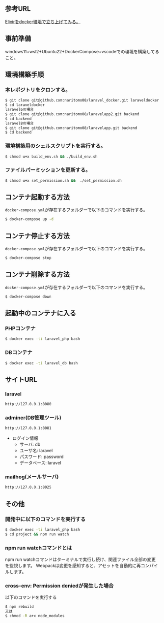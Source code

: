 ## 参考URL

[Elixirをdocker環境で立ち上げてみる。](https://qiita.com/naritomo08/items/fecf4ace7b9ca9078102)


## 事前準備

windows11+wsl2+Ubuntu22+DockerCompose+vscodeでの環境を構築してること。

## 環境構築手順

### 本レポジトリをクロンする。

```bash
$ git clone git@github.com:naritomo08/laravel_docker.git laraveldocker
$ cd laraveldocker
laravel6の場合
$ git clone git@github.com:naritomo08/laravelapp2.git backend
$ cd backend
laravel8の場合
$ git clone git@github.com:naritomo08/laravelapp.git backend
$ cd backend
```

### 環境構築用のシェルスクリプトを実行する。

```bash
$ chmod u+x build_env.sh && ./build_env.sh
```

### ファイルパーミッションを更新する。

```bash
$ chmod u+x set_permission.sh &&  ./set_permission.sh
```

## コンテナ起動する方法

`docker-compose.yml`が存在するフォルダーで以下のコマンドを実行する。

```bash
$ docker-compose up -d
```

## コンテナ停止する方法

`docker-compose.yml`が存在するフォルダーで以下のコマンドを実行する。

```bash
$ docker-compose stop
```

## コンテナ削除する方法

`docker-compose.yml`が存在するフォルダーで以下のコマンドを実行する。

```bash
$ docker-compose down
```

## 起動中のコンテナに入る

### PHPコンテナ

```bash
$ docker exec -ti laravel_php bash
```

### DBコンテナ

```bash
$ docker exec -ti laravel_db bash
```

## サイトURL

### laravel

```bash
http://127.0.0.1:8080
```

### adminer(DB管理ツール)

```bash
http://127.0.0.1:8081
```

* ログイン情報
  - サーバ: db
  - ユーザ名: laravel
  - パスワード: password
  - データベース: laravel

### mailhog(メールサーバ)

```bash
http://127.0.0.1:8025
```

## その他

### 開発中に以下のコマンドを実行する

```bash
$ docker exec -ti laravel_php bash
$ cd project && npm run watch
```

### npm run watchコマンドとは

npm run watchコマンドはターミナルで実行し続け、関連ファイル全部の変更を監視します。
Webpackは変更を感知すると、アセットを自動的に再コンパイルします。

### cross-env: Permission deniedが発生した場合

以下のコマンドを実行する

```bash
$ npm rebuild
又は
$ chmod -R a+x node_modules
```
